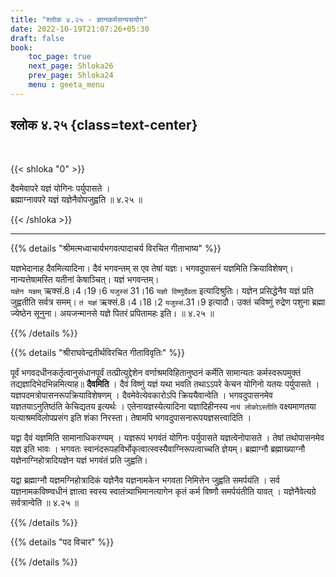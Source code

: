 ```yaml
---
title: "श्लोक ४.२५ - ज्ञानकर्मसन्यसयोग"
date: 2022-10-19T21:07:26+05:30
draft: false
book:
    toc_page: true
    next_page: Shloka26
    prev_page: Shloka24
    menu : geeta_menu
---
```




## श्लोक ४.२५ {class=text-center}

<br/>

{{< shloka  "0"  >}}

दैवमेवापरे यज्ञं योगिनः पर्युपासते ।  
ब्रह्माग्नावपरे यज्ञं यज्ञेनैवोपजुह्वति ॥ ४.२५ ॥
 

{{< /shloka >}}

---


{{% details "श्रीमत्मध्वाचार्यभगवत्पादाचर्य विरचित  गीताभाष्य" %}}

यज्ञभेदानाह दैवमित्यादिना। दैवं भगवन्तम् स एव तेषां यज्ञः। 
भगवदुपासनं यज्ञमिति क्रियाविशेषण्। नान्यत्तेषामस्ति यतीनां 
केषाञ्चित्। यज्ञं भगवन्तम्।  
`यज्ञेन यज्ञम्` ऋक्सं.8।4।19।6 `यजुस्सं`
31।16 `यज्ञो विष्णुर्देवता` इत्यादिश्रुतिः। 
यज्ञेन प्रसिद्धेनैव यज्ञं  प्रति जुह्वतीति सर्वत्र समम्। 
`तं यज्ञं` ऋक्सं.8।4।18।2 `यजुस्सं`.31।9 
इत्यादौ। उक्तं चविष्णुं रुद्रेण पशुना ब्रह्मा ज्येष्ठेन सूनुना। 
अयजन्मानसे यज्ञे पितरं प्रपितामहः इति।  ॥ ४.२५ ॥

{{% /details %}}



{{% details "श्रीराघवेन्द्रतीर्थविरचित गीताविवृतिः" %}}

पूर्वं भगवदधीनकर्तृत्वानुसंधानपूर्वं तत्प्रीत्युद्देशेन 
वर्णाश्रमविहितानुष्ठनं कर्मेति सामान्यतः कर्मस्वरूपमुक्तं 
तद्यज्ञादिभेदभिन्नमित्याह॥ **दैवमिति** । 
दैवं विष्णुं यज्ञं यथा भवति तथाऽऽपरे केचन योगिनो यतयः पर्युपासते ।
यज्ञपदमत्रोपासनरूपक्रियाविशेषणम्‌ । दैवमेवेत्येवकारोऽपि 
क्रिययैवान्वेति । भगवदुपासनमेव यज्ञतयाऽनुतिष्ठंति केचिद्यतय 
इत्यर्थः । एतेनायज्ञस्येत्यादिना
यज्ञादिहीनस्य `नायं लोकोऽस्तीति` वक्ष्यमाणतया 
यत्याश्रमविलोपप्रसंग इति शंका निरस्ता। 
तेषामपि भगवदुपासनारूपयज्ञसत्त्वादिति ।   

यद्वा दैवं यज्ञमिति सामानाधिकरण्यम्‌ । यज्ञरूपं भगवंतं 
योगिनः पर्युपासते यज्ञत्वेनोपासते । तेषां
तथोपासनमेव यज्ञ इति भावः । भगवतः
स्वानंदरूपहविर्भोकृत्वात्स्वस्यैवाग्निरूपत्वाच्चति ज्ञेयम्‌। 
ब्रह्माग्नौ ब्रह्माख्याग्नौ यज्ञेनाग्निहोत्रादियज्ञेन यज्ञं भगवंतं 
प्रति जुह्वति।   

यद्वा ब्रह्माग्नौ यज्ञमग्निहोत्रादिकं यज्ञेनैव यज्ञनामकेन 
भगवता निमित्तेन जुह्वति समर्पयंति । 
सर्व यज्ञनामकविष्ण्वधीनं ज्ञात्वा स्वस्य स्वातंत्र्याभिमानत्यागेन 
कृतं कर्म विष्णौ समर्पयंतीति यावत्‌ । 
यज्ञेनैवेत्यग्रे सर्वत्रान्वेति   ॥ ४.२५ ॥

{{% /details %}}



{{% details "पद विचार" %}}


{{% /details %}}
